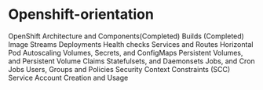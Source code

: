 # Openshift-orientation
OpenShift Architecture and Components(Completed)
Builds (Completed)
Image Streams
Deployments
Health checks
Services and Routes
Horizontal Pod Autoscaling
Volumes, Secrets, and ConfigMaps
Persistent Volumes, and Persistent Volume Claims
Statefulsets, and Daemonsets
Jobs, and Cron Jobs
Users, Groups and Policies
Security Context Constraints (SCC)
Service Account Creation and Usage
